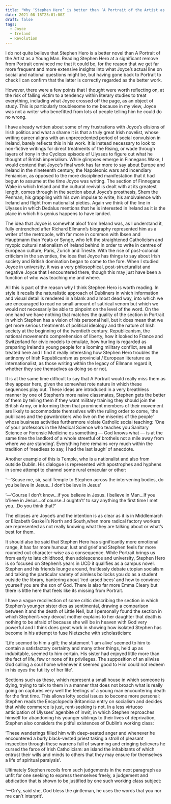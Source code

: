 ```yaml
---
title: "Why ‘Stephen Hero’ is better than ‘A Portrait of the Artist as a Young Man’"
date: 2021-08-18T23:01:00Z
draft: false
tags:
  - Joyce
  - Ireland
  - Revolution
---
```

I do not quite believe that Stephen Hero is a better novel than A Portrait of the Artist as a Young Man. Reading Stephen Hero at a significant remove from Portrait convinced me that it could be, for the reason that we get far more frequent and more extensive insights into what Joyce’s actual line on social and national questions might be, but having gone back to Portrait to check I can confirm that the latter is correctly regarded as the better work. 

However, there were a few points that I thought were worth reflecting on, at the risk of falling victim to a tendency within literary studies to treat everything, including what Joyce crossed off the page, as an object of study. This is particularly troublesome to me because in my view, Joyce was not a writer who benefitted from lots of people telling him he could do no wrong.

I have already written about some of my frustrations with Joyce’s elisions of Irish politics and what a shame it is that a truly great Irish novelist, whose writing career aligns with an unprecedented period of social convulsion in Ireland, barely reflects this in his work. It is instead necessary to look to non-fictive writings for direct treatments of the Rising, or wade through layers of irony in the Cyclops episode of Ulysses to figure out what he thought of British imperialism. While glimpses emerge in Finnegans Wake, I would contend that Joyce’s final work has far more to say about Europe and Ireland in the nineteenth century, the Napoleonic wars and incendiary Fenianism, as opposed to the more disciplined manifestation that it had begun to assume at the time Joyce was writing. The section of Finnegans Wake in which Ireland and the cultural revival is dealt with at its greatest length, comes through in the section about Joyce’s prosthesis, Shem the Penman, his grappling with his own impulse to write, his ambivalence with Ireland and flight from nationalist pieties. Again we think of the line in Ulysses in which Dedalus mentions that he is interested in Ireland as it is the place in which his genius happens to have landed.

The idea that Joyce is somewhat aloof from Ireland was, as I understand it, fully entrenched after Richard Ellmann’s biography  represented him as a writer of the metropole, with far more in common with Ibsen and Hauptmann than Yeats or Synge, who left the straightened  Catholicism and myopic cultural nationalism of Ireland behind in order to write in centres of European culture; Paris, Zurich and Trieste. With the rise of post-colonial criticism in the seventies, the idea that Joyce has things to say about Irish society and British domination began to come to the fore. When I studied Joyce in university, it was a very philosophical, post-structuralist and negative Joyce that I encountered there, though this may just have been a function of who was teaching me and where.

All this is part of the reason why I think Stephen Hero is worth reading. In style it recalls the naturalistic approach of Dubliners in which information and visual detail is rendered in a blank and almost dead way, into which we are encouraged to read no small amount of satirical venom but which we would not necessarily be able to pinpoint on the level of the word. On the one hand we have nothing that matches the quality of the section in Portrait in which Stephen has a vision of his personal hell, but it does mean that we get more serious treatments of political ideology and the nature of Irish society at the beginning of the twentieth century. Republicanism, the national movement’s comprehension of liberty, how it looked to France and Switzerland for civic models to emulate, how hurling is regarded as preparing Ireland’s young people for a looming military conflict, are all treated here and I find it really interesting how Stephen Hero troubles the antinomy of Irish Republicanism as provincial / European literature as internationalist, as those writing within the legacy of Ellmann regard it, whether they see themselves as doing so or not.

It is at the same time difficult to say that A Portrait would really miss them as they appear here, given the somewhat rote nature in which these sequences play out. These ideas are introduced in a very breathless manner by one of Stephen’s more naive classmates, Stephen gets the better of them by telling them if they want military training they should join the British Army, or informing them that prominent members of their movement are likely to accommodate themselves with the ruling order to come, ‘the publicans and the pawnbrokers who live on the miseries of the people’ whose business activities furthermore violate Catholic social teaching: ‘One of your professors in the Medical Science who teaches you Sanitary Science or Forensic Medicine os something — God knows what — is at the same time the landlord of a whole streetful of brothels not a mile away from where we are standing’. Everything here remains very much within the tradition of ‘needless to say, I had the last laugh’ of anecdote.

Another example of this is Temple, who is a nationalist and also from outside Dublin. His dialogue is represented with apostrophes and hyphens in some attempt to channel some rural ernacular or other: 

‘—‘Scuse me, sir, said Temple to Stephen across the intervening bodies, do you believe in Jesus…I don’t believe in Jesus’

‘—‘Course I don’t know…if you believe in Jesus. I believe in Man…If you b’lieve in Jesus…of course..I oughtn’t’ to say anything the first time I met you…Do you think that?’ 

The ellipses are Joyce’s and the intention is as clear as it is in Middlemarch or Elizabeth Gaskell’s North and South,when more radical factory workers are represented as not really knowing what they are talking about or what’s best for them. 

It should also be said that Stephen Hero has significantly more emotional range, it has far more humour, lust and grief and Stephen feels far more rounded out character-wise as a consequence. While Portrait brings us from early to late childhood, then adolescence and university, Stephen Hero is so focused on Stephen’s years in UCD it qualifies as a campus novel. Stephen and his friends lounge around, fruitlessly debate utopian socialism and talking the particular variety of aimless bollocks you do as a student outside the library, bantering about ‘red-arsed bees’ and how to convince yourself you are the son of God. There is also far more Emma Cleary but there is little here that feels like its missing from Portrait.

I have a vague recollection of some critic describing the section in which Stephen’s younger sister dies as sentimental, drawing a comparison between it and the death of Little Nell, but I personally found the section in which Stephen’s very devout mother explains to her daughter that death is nothing to be afraid of because she will be in heaven with God very powerful and I think does great work in showing how isolated Stephen has become in his attempt to fuse Nietzsche with scholasticism:

‘Life seemed to him a gift; the statement ‘I am alive’ seemed to him to contain a satisfactory certainty and many other things, held up as indubitable, seemed to him certain. His sister had enjoyed little more than the fact of life, few or none of its privileges. The supposition of an allwise God calling a soul home whenever it seemed good to Him could not redeem in his eyes the futility of her life’.

Sections such as these, which represent a small house in which someone is dying, trying to talk to them in a manner that does not broach what is really going on captures very well the feelings of a young man encountering death for the first time. This allows lofty social issues to become more personal; Stephen reads the Encyclopedia Britannica entry on socialism and decides that while commerce is just, rent-seeking is not. In a less virtuoso anticipation of Ulysses’ agenbite of inwit, in which Stephen reproaches himself for abandoning his younger siblings to their lives of deprivation, Stephen also considers the pitiful existences of Dublin’s working class:

‘These wanderings filled him with deep-seated anger and whenever he encountered a burly black-vested priest taking a stroll of pleasant inspection through these warrens full of swarming and cringing believers he cursed the farce of Irish Catholicism: an island the inhabitants of which entrust their wills and minds to others that they may ensure for themselves a life of spiritual paralysis’.

Ultimately Stephen recoils from such judgements in the next paragraph as unfit for one seeking to express themselves freely, a judgement and abdication that is shown to be justified by one such working class subject:

‘—On’y, said she, God bless the gintleman, he uses the words that you nor me can’t intarprit’. 
